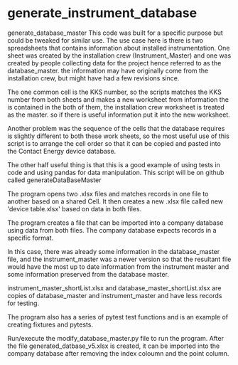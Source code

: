 # generate_instrument_database
generate_database_master
This code was built for a specific purpose but could be tweaked for similar use.
The use case here is there is two spreadsheets that contains information about installed instrumentation.
One sheet was created by the installation crew (Instrument_Master) and one was created by people collecting 
data for the project hence referred to as the database_master.
the information may have originally come from the installation crew, but might have had a few revisions since.

The one common cell is the KKS number, so the scripts matches the KKS number from both sheets and makes a new worksheet 
from information the is contained in the both of them, the installation crew worksheet is treated as the
master. so if there is useful information put it into the new worksheet.

Another problem was the sequence of the cells that the database requires is slightly different to both these
work sheets, so the most useful use of this script is to arrange the cell order so that it can be copied
and pasted into the Contact Energy device database.

The other half useful thing is that this is a good example of using tests in code and using pandas 
for data manipulation. This script will be on github called generateDataBaseMaster

The program opens two .xlsx files and matches records in one file to another based on a shared Cell. 
It then creates a new .xlsx file called new 'device table.xlsx' based on data in both files.

The program creates a file that can be imported into a company database using data from both files. 
The company database expects records in a specific format.

In this case, there was already some information in the database_master file, and 
the instrument_master was a newer version so that the resultant file would have the most up to date 
information from the instrument master and some information preserved from the database master.

instrument_master_shortList.xlsx and database_master_shortList.xlsx are copies of database_master and 
instrument_master and have less records for testing.

The program also has a series of pytest test functions and is an example of creating fixtures and pytests.

Run/execute the modify_database_master.py file to run the program.
After the file generated_datbase_v5.xlsx is created, it can be imported into the company database
after removing the index coloumn and the point column. 